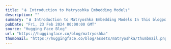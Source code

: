 ```yaml
---
title: "🪆 Introduction to Matryoshka Embedding Models"
description: ""
summary: "🪆 Introduction to Matryoshka Embedding Models In this blogpost, we will introduce you to the concept..."
pubDate: "Fri, 23 Feb 2024 00:00:00 GMT"
source: "Hugging Face Blog"
url: "https://huggingface.co/blog/matryoshka"
thumbnail: "https://huggingface.co/blog/assets/matryoshka/thumbnail.png"
---
```


